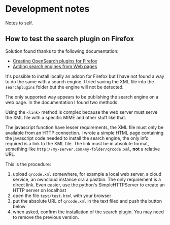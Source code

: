 # Development notes

Notes to self.

## How to test the search plugin on Firefox

Solution found thanks to the following documentation:

- [Creating OpenSearch plugins for Firefox](https://developer.mozilla.org/en-US/Add-ons/Creating_OpenSearch_plugins_for_Firefox#Autodiscovery_of_search_plugins)
- [Adding search engines from Web pages](https://developer.mozilla.org/en-US/docs/Web/API/Window/sidebar/Adding_search_engines_from_Web_pages#Installing_OpenSearch_plugins)

It's possible to install locally an addon for Firefox but I have not found a
way to do the same with a search engine. I tried saving the XML file into the
`searchplugins` folder but the engine will not be detected.

The only supported way appears to be publishing the search engine on a web page.
In the documentation I found two methods.

Using the `<link>` method is complex because the web server must serve the
XML file with a specific MIME and other stuff like that.

The javascript function have lesser requirements, the XML file must only be
available from an HTTP connection. I wrote a simple HTML page containing the
javascript code needed to install the search engine, the only info required
is a link to the XML file. The link must be in absolute format, something like
`http://my-server.com/my-folder/qrcode.xml`, **not** a relative URL.

This is the procedure:

1. upload `qrcode.xml` somewhere, for example a local web server, a cloud
    service, an owncloud instance ora a pastbin. The only requirement is a
    direct link. Even easier, use the python's SimpleHTTPServer to create an
    HTTP server on localhost
2. open the file `test/test.html` with your browser
3. put the absolute URL of `qrcode.xml` in the text filed and push the button
    below
4. when asked, confirm the installation of the search plugin. You may need to
    remove the previous version.
